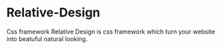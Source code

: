 # Relative-Design

Css framework
Relative Design is css framework which turn your website into beatuful natural looking.  
